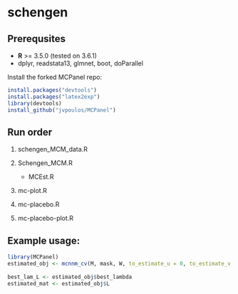 # schengen
 

Prerequsites
------

* **R** >= 3.5.0 (tested on 3.6.1)
 * dplyr, readstata13, glmnet, boot, doParallel

Install the forked MCPanel repo:
```R
install.packages("devtools")
install.packages("latex2exp")
library(devtools) 
install_github("jvpoulos/MCPanel")
```

Run order
------

1. schengen_MCM_data.R
2. Schengen_MCM.R
	* MCEst.R
3. mc-plot.R

4. mc-placebo.R
5. mc-placebo-plot.R


Example usage:
------

```R
library(MCPanel)
estimated_obj <- mcnnm_cv(M, mask, W, to_estimate_u = 0, to_estimate_v = 0, num_lam_L = 40)
                  
best_lam_L <- estimated_obj$best_lambda
estimated_mat <- estimated_obj$L

```